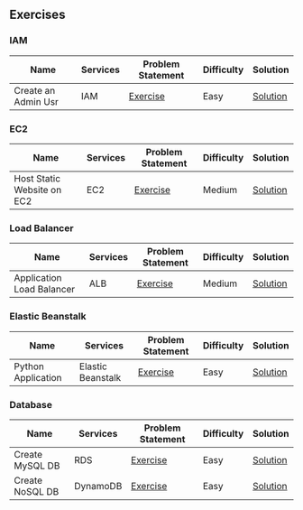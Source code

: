 ## Exercises



### IAM

|Name|Services|Problem Statement|Difficulty|Solution|
|--------|--------|------|----|----|
| Create an Admin Usr | IAM | [Exercise](Exercises/IAM_User/exercise.md) | Easy | [Solution](Exercises/IAM_User/solution.md) |


### EC2

|Name|Services|Problem Statement|Difficulty|Solution|
|--------|--------|------|----|----|
| Host Static Website on EC2 | EC2 | [Exercise](Exercises/Static_Website_EC2/exercise.md) | Medium | [Solution](Exercises/Static_Website_EC2/solution_static_website_EC2.md) |


### Load Balancer

|Name|Services|Problem Statement|Difficulty|Solution|
|--------|--------|------|----|----|
| Application Load Balancer | ALB | [Exercise](Exercises/Load_Balancer/exercise.md) | Medium | [Solution](Exercises/Load_Balancer/solution_lb.md) |

### Elastic Beanstalk

|Name|Services|Problem Statement|Difficulty|Solution|
|--------|--------|------|----|----|
| Python Application | Elastic Beanstalk | [Exercise](Exercises/Elastic_Beanstalk_Python_App/exercise.md) | Easy | [Solution](Exercises/Elastic_Beanstalk_Python_App/Solution_Elastic_Beanstalk_Python.md) |


### Database

|Name|Services|Problem Statement|Difficulty|Solution|
|--------|--------|------|----|----|
| Create MySQL DB | RDS | [Exercise](Exercises/Create_DB_RDS/exercise.md) | Easy | [Solution](Exercises/Create_DB_RDS/solution.md) |
| Create NoSQL DB | DynamoDB | [Exercise](Exercises/NoSQL_DynamoDB/exercise.md) | Easy | [Solution](Exercises/NoSQL_DynamoDB/solution.md) |
